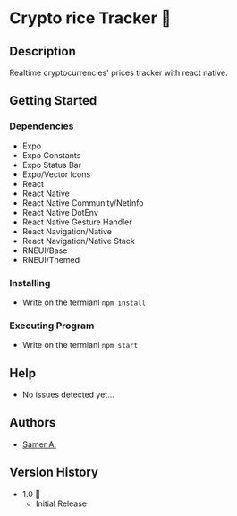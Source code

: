 # Crypto rice Tracker 🚀

## Description

Realtime cryptocurrencies' prices tracker with react native.

## Getting Started

### Dependencies

- Expo
- Expo Constants
- Expo Status Bar
- Expo/Vector Icons
- React
- React Native
- React Native Community/NetInfo
- React Native DotEnv
- React Native Gesture Handler
- React Navigation/Native
- React Navigation/Native Stack
- RNEUI/Base
- RNEUI/Themed

### Installing

- Write on the termianl `npm install`

### Executing Program

- Write on the termianl `npm start`

## Help

- No issues detected yet...

## Authors

- [Samer A.](https://cleversamer.web.app/)

## Version History

- 1.0 🚀
  - Initial Release
